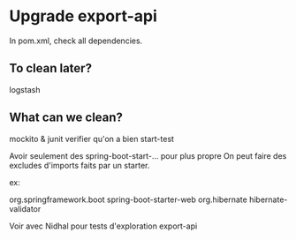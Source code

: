 # Upgrade export-api

In pom.xml, check all dependencies.

## To clean later?

logstash



## What can we clean?

mockito & junit verifier qu'on a bien start-test


Avoir seulement des spring-boot-start-... pour plus propre
On peut faire des excludes d'imports faits par un starter.

ex:

<dependency>
      <groupId>org.springframework.boot</groupId>
      <artifactId>spring-boot-starter-web</artifactId>
      <exclusions>
        <exclusion>
          <!-- this dependency has be relocated to the group id -->
          <!-- org.hibernate.validator -->
          <!-- thus, avoid to include two times the hibernate-validator artifact -->
          <groupId>org.hibernate</groupId>
          <artifactId>hibernate-validator</artifactId>
        </exclusion>
      </exclusions>
    </dependency>





Voir avec Nidhal pour tests d'exploration export-api
